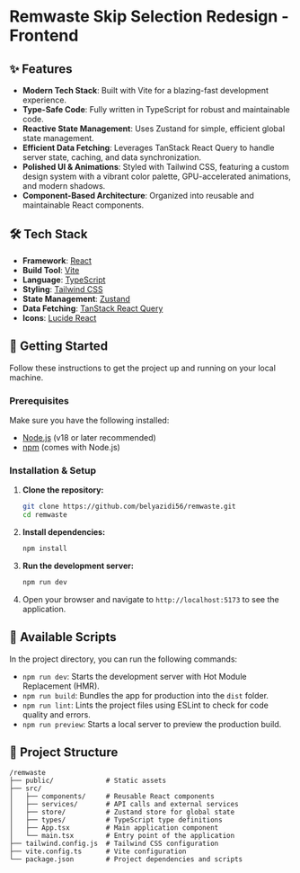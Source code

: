 # Remwaste Skip Selection Redesign - Frontend

## ✨ Features

- **Modern Tech Stack**: Built with Vite for a blazing-fast development experience.
- **Type-Safe Code**: Fully written in TypeScript for robust and maintainable code.
- **Reactive State Management**: Uses Zustand for simple, efficient global state management.
- **Efficient Data Fetching**: Leverages TanStack React Query to handle server state, caching, and data synchronization.
- **Polished UI & Animations**: Styled with Tailwind CSS, featuring a custom design system with a vibrant color palette, GPU-accelerated animations, and modern shadows.
- **Component-Based Architecture**: Organized into reusable and maintainable React components.

## 🛠️ Tech Stack

- **Framework**: [React](https://reactjs.org/)
- **Build Tool**: [Vite](https://vitejs.dev/)
- **Language**: [TypeScript](https://www.typescriptlang.org/)
- **Styling**: [Tailwind CSS](https://tailwindcss.com/)
- **State Management**: [Zustand](https://github.com/pmndrs/zustand)
- **Data Fetching**: [TanStack React Query](https://tanstack.com/query/latest)
- **Icons**: [Lucide React](https://lucide.dev/)

## 🚀 Getting Started

Follow these instructions to get the project up and running on your local machine.

### Prerequisites

Make sure you have the following installed:

- [Node.js](https://nodejs.org/en/) (v18 or later recommended)
- [npm](https://www.npmjs.com/) (comes with Node.js)

### Installation & Setup

1.  **Clone the repository:**
    ```sh
    git clone https://github.com/belyazidi56/remwaste.git
    cd remwaste
    ```

2.  **Install dependencies:**
    ```sh
    npm install
    ```

3.  **Run the development server:**
    ```sh
    npm run dev
    ```

4.  Open your browser and navigate to `http://localhost:5173` to see the application.

## 📜 Available Scripts

In the project directory, you can run the following commands:

- `npm run dev`: Starts the development server with Hot Module Replacement (HMR).
- `npm run build`: Bundles the app for production into the `dist` folder.
- `npm run lint`: Lints the project files using ESLint to check for code quality and errors.
- `npm run preview`: Starts a local server to preview the production build.

## 📂 Project Structure

```
/remwaste
├── public/             # Static assets
├── src/
│   ├── components/     # Reusable React components
│   ├── services/       # API calls and external services
│   ├── store/          # Zustand store for global state
│   ├── types/          # TypeScript type definitions
│   ├── App.tsx         # Main application component
│   └── main.tsx        # Entry point of the application
├── tailwind.config.js  # Tailwind CSS configuration
├── vite.config.ts      # Vite configuration
└── package.json        # Project dependencies and scripts
```
